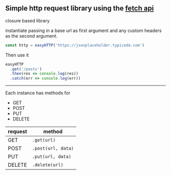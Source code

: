 ## Simple http request library using the [fetch api](https://developer.mozilla.org/en-US/docs/Web/API/Fetch_API)

closure based library

instantiate passing in a base url as first argument and any custom headers as the second argument.

```js
const http = easyHTTP('https://jsonplaceholder.typicode.com')
```

Then use it

```js
easyHTTP
  .get('/posts')
  .then(res => console.log(res))
  .catch(err => console.log(err))
```

---

Each instance has methods for

- GET
- POST
- PUT
- DELETE

| request | method             |
| ------- | ------------------ |
| GET     | `.get(url)`        |
| POST    | `.post(url, data)` |
| PUT     | `.put(url, data)`  |
| DELETE  | `.delete(url)`     |
